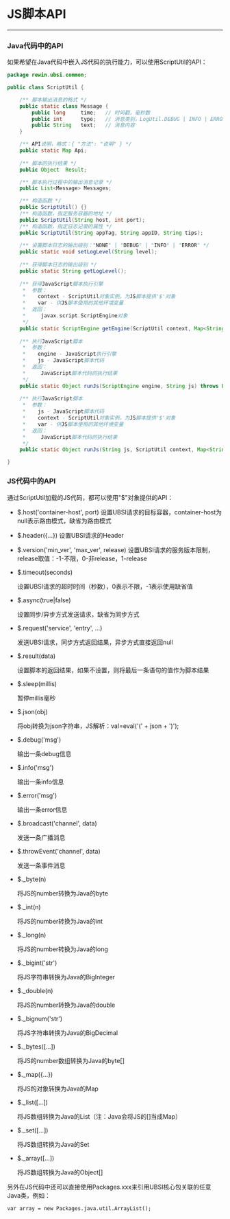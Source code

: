 # JS脚本API

---

### Java代码中的API

如果希望在Java代码中嵌入JS代码的执行能力，可以使用ScriptUtil的API：

```java
package rewin.ubsi.common;

public class ScriptUtil {

    /** 脚本输出消息的格式 */
    public static class Message {
        public long     time;   // 时间戳，毫秒数
        public int      type;   // 消息类别，LogUtil.DEBUG | INFO | ERROR
        public String   text;   // 消息内容
    }

    /** API说明，格式：{ "方法": "说明" } */
    public static Map Api;
    
    /** 脚本的执行结果 */
    public Object  Result;

	/** 脚本执行过程中的输出消息记录 */
    public List<Message> Messages;

    /** 构造函数 */
    public ScriptUtil() {}
    /** 构造函数，指定服务容器的地址 */
    public ScriptUtil(String host, int port);
    /** 构造函数，指定日志记录的属性 */
    public ScriptUtil(String appTag, String appID, String tips);
    
    /** 设置脚本日志的输出级别："NONE" | "DEBUG" | "INFO" | "ERROR" */
	public static void setLogLevel(String level);
	
	/** 获得脚本日志的输出级别 */
    public static String getLogLevel();
    
    /** 获得JavaScript脚本执行引擎
     *  参数：
	 *    context - ScriptUtil对象实例，为JS脚本提供'$'对象
	 *    var - 供JS脚本使用的其他环境变量
     *  返回：
	 *     javax.script.ScriptEngine对象
     */
	public static ScriptEngine getEngine(ScriptUtil context, Map<String, Object> var);
    
    /** 执行JavaScript脚本
     *  参数：
	 *    engine - JavaScript执行引擎
	 *    js - JavaScript脚本代码
     *  返回：
	 *     JavaScript脚本代码的执行结果
     */
	public static Object runJs(ScriptEngine engine, String js) throws Exception;
    
    /** 执行JavaScript脚本
     *  参数：
	 *    js - JavaScript脚本代码
	 *    context - ScriptUtil对象实例，为JS脚本提供'$'对象
	 *    var - 供JS脚本使用的其他环境变量
     *  返回：
	 *     JavaScript脚本代码的执行结果
     */
	public static Object runJs(String js, ScriptUtil context, Map<String, Object> var) throws Exception;

}
```



### JS代码中的API

通过ScriptUtil加载的JS代码，都可以使用"$"对象提供的API：

- $.host('container-host', port)
  设置UBSI请求的目标容器，container-host为null表示路由模式，缺省为路由模式

- $.header({...})
  设置UBSI请求的Header
  
- $.version('min_ver', 'max_ver', release)
  设置UBSI请求的服务版本限制，release取值：-1-不限，0-非release，1-release

- $.timeout(seconds)

  设置UBSI请求的超时时间（秒数），0表示不限，-1表示使用缺省值

- $.async(true|false)

  设置同步/异步方式发送请求，缺省为同步方式

- $.request('service', 'entry', ...)

  发送UBSI请求，同步方式返回结果，异步方式直接返回null

- $.result(data)

  设置脚本的返回结果，如果不设置，则将最后一条语句的值作为脚本结果

- $.sleep(millis)

  暂停millis毫秒

- $.json(obj)

  将obj转换为json字符串，JS解析：val=eval('(' + json + ')');

- $.debug('msg')

  输出一条debug信息

- $.info('msg')

  输出一条info信息

- $.error('msg')

  输出一条error信息

- $.broadcast('channel', data)

  发送一条广播消息

- $.throwEvent('channel', data)

  发送一条事件消息

- $._byte(n)

  将JS的number转换为Java的byte

- $._int(n)

  将JS的number转换为Java的int

- $._long(n)

  将JS的number转换为Java的long

- $._bigint('str')

  将JS字符串转换为Java的BigInteger

- $._double(n)

  将JS的number转换为Java的double

- $._bignum('str')

  将JS字符串转换为Java的BigDecimal

- $._bytes([...])

  将JS的number数组转换为Java的byte[]

- $._map({...})

  将JS的对象转换为Java的Map

- $._list([...])

  将JS数组转换为Java的List（注：Java会将JS的[]当成Map）

- $._set([...])

  将JS数组转换为Java的Set

- $._array([...])

  将JS数组转换为Java的Object[]



另外在JS代码中还可以直接使用Packages.xxx来引用UBSI核心包关联的任意Java类，例如：

`var array = new Packages.java.util.ArrayList();`